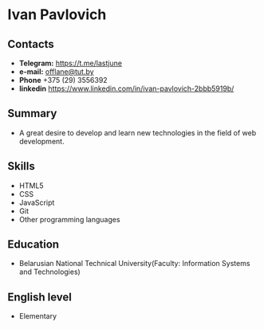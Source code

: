 # Ivan Pavlovich
## Contacts
* **Telegram:** https://t.me/lastjune
* **e-mail:** offlane@tut.by
* **Phone** +375 (29) 3556392
* **linkedin** https://www.linkedin.com/in/ivan-pavlovich-2bbb5919b/
## Summary
* A great desire to develop and learn new technologies in the field of web development.
## Skills
* HTML5
* CSS
* JavaScript
* Git
* Other programming languages
## Education
* Belarusian National Technical University(Faculty: Information Systems and Technologies)
## English level
* Elementary